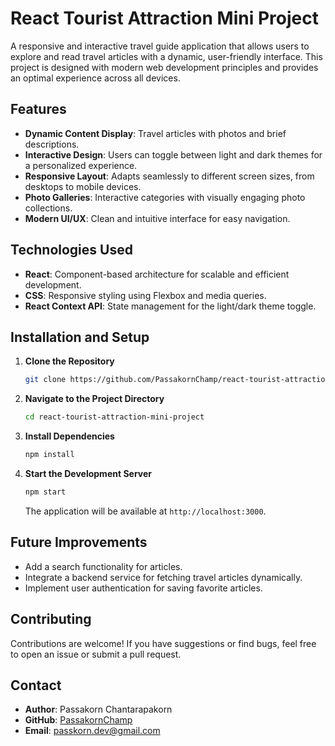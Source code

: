 
# React Tourist Attraction Mini Project

A responsive and interactive travel guide application that allows users to explore and read travel articles with a dynamic, user-friendly interface. This project is designed with modern web development principles and provides an optimal experience across all devices.

## Features

- **Dynamic Content Display**: Travel articles with photos and brief descriptions.
- **Interactive Design**: Users can toggle between light and dark themes for a personalized experience.
- **Responsive Layout**: Adapts seamlessly to different screen sizes, from desktops to mobile devices.
- **Photo Galleries**: Interactive categories with visually engaging photo collections.
- **Modern UI/UX**: Clean and intuitive interface for easy navigation.

## Technologies Used

- **React**: Component-based architecture for scalable and efficient development.
- **CSS**: Responsive styling using Flexbox and media queries.
- **React Context API**: State management for the light/dark theme toggle.

## Installation and Setup

1. **Clone the Repository**  
   ```bash
   git clone https://github.com/PassakornChamp/react-tourist-attraction-mini-project.git
   ```
2. **Navigate to the Project Directory**  
   ```bash
   cd react-tourist-attraction-mini-project
   ```
3. **Install Dependencies**  
   ```bash
   npm install
   ```
4. **Start the Development Server**  
   ```bash
   npm start
   ```
   The application will be available at `http://localhost:3000`.



## Future Improvements

- Add a search functionality for articles.
- Integrate a backend service for fetching travel articles dynamically.
- Implement user authentication for saving favorite articles.

## Contributing

Contributions are welcome! If you have suggestions or find bugs, feel free to open an issue or submit a pull request.


## Contact

- **Author**: Passakorn Chantarapakorn  
- **GitHub**: [PassakornChamp](https://github.com/PassakornChamp)  
- **Email**: passkorn.dev@gmail.com  


